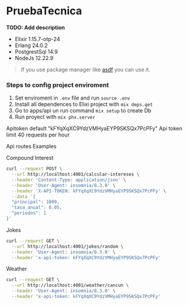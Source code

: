 # PruebaTecnica

**TODO: Add description**
- Elixir 1.15.7-otp-24
- Erlang 24.0.2
- PostgrestSql 14.9
- NodeJs 12.22.9

> If you use package manager like [asdf](https://asdf-vm.com/) you can use it.

### Steps to config project enviroment
1. Set enviroment in `.env` file and run `source .env`
2. Install all dependences to Elixi project with `mix deps.get`
3. Go to apps/api un run command `mix setup` to create Db
4. Run proyect with `mix phx.server`


Apitoken default  "kFYqXqXC9YdzVMHyaEYP9SKSQx7PcPFy"
Api token limit 40 requests per hour

Api routes Examples

Compound Interest
```bash
curl --request POST \
  --url http://localhost:4001/calcular-intereses \
  --header 'Content-Type: application/json' \
  --header 'User-Agent: insomnia/8.3.0' \
  --header 'X-API-TOKEN: kFYqXqXC9YdzVMHyaEYP9SKSQx7PcPFy' \
  --data '{
  "principal": 1000,
  "tasa_anual": 0.05,
  "periodos": 1
}'
```

Jokes
```bash
curl --request GET \
  --url http://localhost:4001/jokes/random \
  --header 'User-Agent: insomnia/8.3.0' \
  --header 'x-api-token: kFYqXqXC9YdzVMHyaEYP9SKSQx7PcPFy'
```

Weather
```bash
curl --request GET \
  --url http://localhost:4001/weather/cancun \
  --header 'User-Agent: insomnia/8.3.0' \
  --header 'x-api-token: kFYqXqXC9YdzVMHyaEYP9SKSQx7PcPFy'
```
